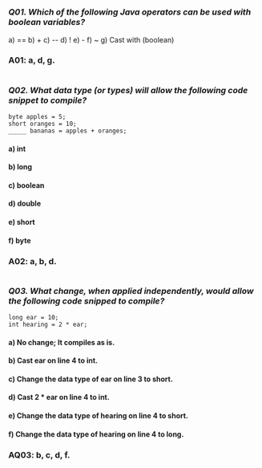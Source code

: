 #
###  _Q01. Which of the following Java operators can be used with boolean variables?_ 
a) ==
b) +
c) --
d) !
e) -
f) ~
g) Cast with (boolean)
### A01: a, d, g.
#
### *Q02. What data type (or types) will allow the following code snippet to compile?*
```
byte apples = 5;
short oranges = 10;
_____ bananas = apples + oranges;
```
#### a) int
#### b) long 
#### c) boolean
#### d) double 
#### e) short
#### f) byte

### A02: a, b, d.

#
### *Q03. What change, when applied independently, would allow the following code snipped to compile?*

```
long ear = 10;
int hearing = 2 * ear;
```
 

#### a) No change; It compiles as is.
#### b) Cast ear on line 4 to int. 
#### c) Change the data type of ear on line 3 to short.
#### d) Cast 2 * ear on line 4 to int. 
#### e) Change the data type of hearing on line 4 to short.
#### f) Change the data type of hearing on line 4 to long.

### AQ03: b, c, d, f.
#